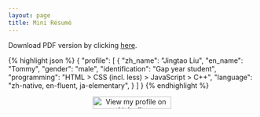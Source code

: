 ```yaml
---
layout: page
title: Mini Résumé
---
```


Download PDF version by clicking <a href="/assets/resume.json" target="_blank">here</a>.

{% highlight json %}
{
	"profile": [
		{
			"zh_name": "Jingtao Liu",
			"en_name": "Tommy",
			"gender": "male",
			"identification": "Gap year student",
			"programming": "HTML > CSS (incl. less) > JavaScript > C++",
			"language": "zh-native, en-fluent, ja-elementary",
		}
	]
}
{% endhighlight %}

<p style="text-align: center;">
<a href="http://www.linkedin.com/in/technommy">
	<img src="http://f.cl.ly/items/3S3m1r2u1a2s3B1l2e1H/btn_viewmy_160x25.png" width="160" height="25" border="0" alt="View my profile on LinkedIn">
</a>
</p>
